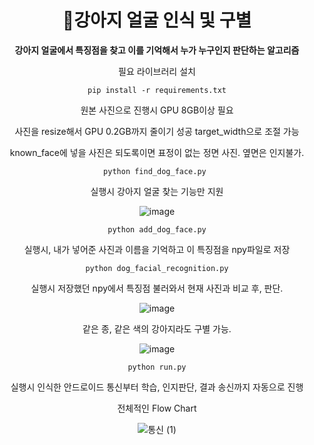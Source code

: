 <div align=center>
  

# 🐶강아지 얼굴 인식 및 구별

**강아지 얼굴에서 특징점을 찾고 이를 기억해서 누가 누구인지 판단하는 알고리즘**

필요 라이브러리 설치

    pip install -r requirements.txt

원본 사진으로 진행시 GPU 8GB이상 필요

사진을 resize해서 GPU 0.2GB까지 줄이기 성공 target_width으로 조절 가능

known_face에 넣을 사진은 되도록이면 표정이 없는 정면 사진. 옆면은 인지불가.

    python find_dog_face.py 

실행시 강아지 얼굴 찾는 기능만 지원
  
![image](https://github.com/PAWSITIVE2024/DogRecognition/assets/123616936/e30ff46d-7964-48d7-90d4-3e692b1df088)



    python add_dog_face.py

실행시, 내가 넣어준 사진과 이름을 기억하고 이 특징점을 npy파일로 저장

    python dog_facial_recognition.py

실행시 저장했던 npy에서 특징점 불러와서 현재 사진과 비교 후, 판단.
  
![image](https://github.com/yunjiJ00/dog_face_recognition/assets/123616936/e7d7584d-d56c-45b9-a99e-fa861dd1420f)

같은 종, 같은 색의 강아지라도 구별 가능.

![image](https://github.com/PAWSITIVE2024/DogRecognition/assets/123616936/6e2e3205-0956-4eed-b73e-2b7cc8259f51)


    python run.py

실행시 인식한 안드로이드 통신부터 학습, 인지판단, 결과 송신까지 자동으로 진행

전체적인 Flow Chart

![통신 (1)](https://github.com/yunjiJ00/dog_face_recognition/assets/123616936/4f89391e-0f0e-4d09-afb0-de9125fea470)




